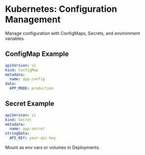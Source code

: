 # Kubernetes: Configuration Management

Manage configuration with ConfigMaps, Secrets, and environment variables.

## ConfigMap Example
```yaml
apiVersion: v1
kind: ConfigMap
metadata:
  name: app-config
data:
  APP_MODE: production
```

## Secret Example
```yaml
apiVersion: v1
kind: Secret
metadata:
  name: app-secret
stringData:
  API_KEY: your-api-key
```

Mount as env vars or volumes in Deployments.
